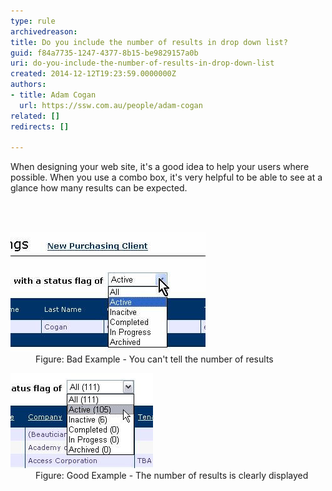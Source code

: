 ```yaml
---
type: rule
archivedreason: 
title: Do you include the number of results in drop down list?
guid: f84a7735-1247-4377-8b15-be9829157a0b
uri: do-you-include-the-number-of-results-in-drop-down-list
created: 2014-12-12T19:23:59.0000000Z
authors:
- title: Adam Cogan
  url: https://ssw.com.au/people/adam-cogan
related: []
redirects: []

---
```



<p>
                    When designing your web site, it's a good idea to help your users where possible.
                    When you use a combo box, it's very helpful to be able to see at a glance how many
                    results can be expected.</p>
<br><excerpt class='endintro'></excerpt><br>
<dl class="badImage"><dt>
                        <img src="drop-list-bad.jpg" alt="Combobox 2" /></dt><dd>
                        Figure: Bad Example - You can't tell the number of results</dd></dl><dl class="goodImage"><dt>
                        <img src="drop-list-good.jpg" alt="Combobox 1" /></dt><dd>
                        Figure: Good Example - The number of results is clearly displayed</dd></dl>


